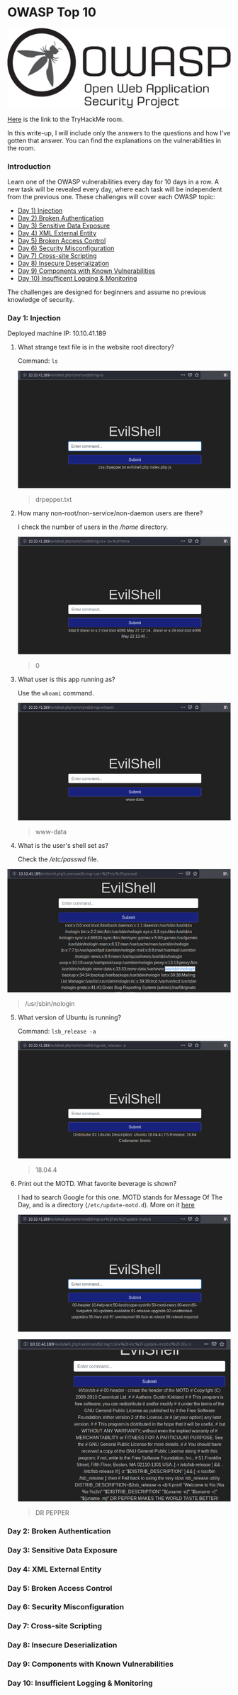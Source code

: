 # OWASP Top 10

![screenshot_owasp](/room_owasp/screenshots/owasp.png?raw=true)


[Here](https://tryhackme.com/room/owasptop10) is the link to the TryHackMe room.

In this write-up, I will include only the answers to the questions and how I've gotten that answer. You can find the explanations on the vulnerabilities in the room.

### Introduction

Learn one of the OWASP vulnerabilities every day for 10 days in a row. A new task will be revealed every day, where each task will be independent from the previous one. These challenges will cover each OWASP topic:


- [Day 1) Injection](https://github.com/pamhrituc/TryHackMe_Writeups/blob/master/OWASP.md#day-1-injection)
- [Day 2) Broken Authentication](https://github.com/pamhrituc/TryHackMe_Writeups/blob/master/OWASP.md#day-2-broken-authentication)
- [Day 3) Sensitive Data Exposure](https://github.com/pamhrituc/TryHackMe_Writeups/blob/master/OWASP.md#day-3-sensitive-data-exposure)
- [Day 4) XML External Entity](https://github.com/pamhrituc/TryHackMe_Writeups/blob/master/OWASP.md#day-4-xml-external-entity)
- [Day 5) Broken Access Control](https://github.com/pamhrituc/TryHackMe_Writeups/blob/master/OWASP.md#day-5-broken-access-control)
- [Day 6) Security Misconfiguration](https://github.com/pamhrituc/TryHackMe_Writeups/blob/master/OWASP.md#day-6-security-misconfiguration)
- [Day 7) Cross-site Scripting](https://github.com/pamhrituc/TryHackMe_Writeups/blob/master/OWASP.md#day-7-cross-site-scripting)
- [Day 8) Insecure Deserialization](https://github.com/pamhrituc/TryHackMe_Writeups/blob/master/OWASP.md#day-8-insecure-deserialization)
- [Day 9) Components with Known Vulnerabilities](https://github.com/pamhrituc/TryHackMe_Writeups/blob/master/OWASP.md#day-9-components-with-known-vulnerabilities)
- [Day 10) Insufficent Logging & Monitoring](https://github.com/pamhrituc/TryHackMe_Writeups/blob/master/OWASP.md#day-10-insufficient-logging--monitoring)


The challenges are designed for beginners and assume no previous knowledge of security.

### Day 1: Injection

Deployed machine IP: 10.10.41.189

1. What strange text file is in the website root directory?

   Command: `ls`

   ![screenshot_ls](/room_owasp/screenshots/day01/ls.png?raw=true)

   > drpepper.txt

2. How many non-root/non-service/non-daemon users are there?

   I check the number of users in the */home* directory.

   ![screenshot_home](/room_owasp/screenshots/day01/home.png?raw=true)

   > 0

3. What user is this app running as?

   Use the `whoami` command.

   ![screenshot_whoami](/room_owasp/screenshots/day01/whoami.png?raw=true)

   > www-data

4. What is the user's shell set as?

   Check the */etc/passwd* file.

  ![screenshot_shell](/room_owasp/screenshots/day01/shell.png?raw=true)

  > /usr/sbin/nologin
 
5. What version of Ubuntu is running?

   Command: `lsb_release -a`

   ![screenshot_release](/room_owasp/screenshots/day01/release.png?raw=true)

   > 18.04.4

6. Print out the MOTD.  What favorite beverage is shown?

   I had to search Google for this one. MOTD stands for Message Of The Day, and is a directory (`/etc/update-motd.d`). More on it [here](http://manpages.ubuntu.com/manpages/eoan/en/man5/update-motd.5.html)

   ![screenshot_motd_1](/room_owasp/screenshots/day01/motd_1.png?raw=true)

   ![screenshot_motd_2](/room_owasp/screenshots/day01/motd_2.png?raw=true)

   > DR PEPPER

### Day 2: Broken Authentication
### Day 3: Sensitive Data Exposure
### Day 4: XML External Entity
### Day 5: Broken Access Control
### Day 6: Security Misconfiguration
### Day 7: Cross-site Scripting
### Day 8: Insecure Deserialization
### Day 9: Components with Known Vulnerabilities
### Day 10: Insufficient Logging & Monitoring
